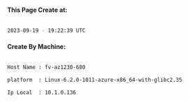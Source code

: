 
   
#### This Page Create at:

```bash

2023-09-19 - 19:22:39 UTC

```

#### Create By Machine:

```bash

Host Name : fv-az1230-680

platform  : Linux-6.2.0-1011-azure-x86_64-with-glibc2.35

Ip Local  : 10.1.0.136

```

